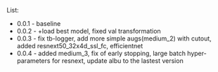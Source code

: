 List:
 
 - 0.0.1 - baseline
 - 0.0.2 - +load best model, fixed val transformation
 - 0.0.3 - fix tb-logger, add more simple augs(medium_2) with cutout, added resnext50_32x4d_ssl_fc,
 efficientnet
 - 0.0.4 - added medium_3, fix of early stopping, large batch hyper-parameters for resnext,
  update albu to the lastest version